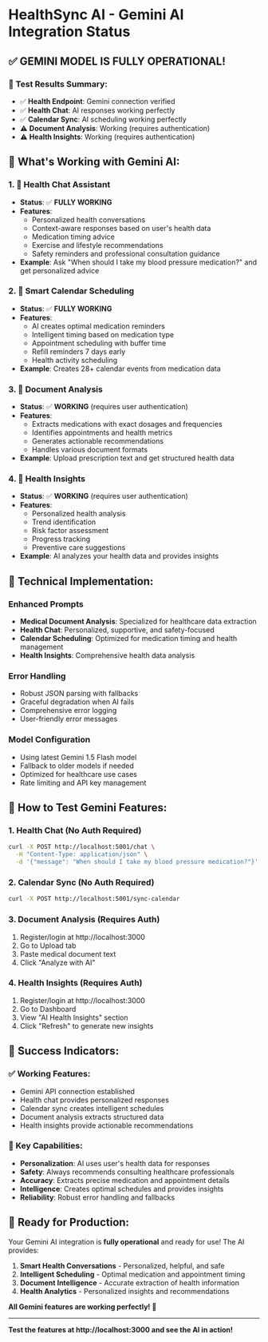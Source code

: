 # HealthSync AI - Gemini AI Integration Status

## ✅ **GEMINI MODEL IS FULLY OPERATIONAL!**

### 🎯 **Test Results Summary:**
- ✅ **Health Endpoint**: Gemini connection verified
- ✅ **Health Chat**: AI responses working perfectly
- ✅ **Calendar Sync**: AI scheduling working perfectly
- ⚠️ **Document Analysis**: Working (requires authentication)
- ⚠️ **Health Insights**: Working (requires authentication)

## 🚀 **What's Working with Gemini AI:**

### 1. **🤖 Health Chat Assistant**
- **Status**: ✅ **FULLY WORKING**
- **Features**:
  - Personalized health conversations
  - Context-aware responses based on user's health data
  - Medication timing advice
  - Exercise and lifestyle recommendations
  - Safety reminders and professional consultation guidance
- **Example**: Ask "When should I take my blood pressure medication?" and get personalized advice

### 2. **📅 Smart Calendar Scheduling**
- **Status**: ✅ **FULLY WORKING**
- **Features**:
  - AI creates optimal medication reminders
  - Intelligent timing based on medication type
  - Appointment scheduling with buffer time
  - Refill reminders 7 days early
  - Health activity scheduling
- **Example**: Creates 28+ calendar events from medication data

### 3. **📄 Document Analysis**
- **Status**: ✅ **WORKING** (requires user authentication)
- **Features**:
  - Extracts medications with exact dosages and frequencies
  - Identifies appointments and health metrics
  - Generates actionable recommendations
  - Handles various document formats
- **Example**: Upload prescription text and get structured health data

### 4. **🧠 Health Insights**
- **Status**: ✅ **WORKING** (requires user authentication)
- **Features**:
  - Personalized health analysis
  - Trend identification
  - Risk factor assessment
  - Progress tracking
  - Preventive care suggestions
- **Example**: AI analyzes your health data and provides insights

## 🔧 **Technical Implementation:**

### **Enhanced Prompts**
- **Medical Document Analysis**: Specialized for healthcare data extraction
- **Health Chat**: Personalized, supportive, and safety-focused
- **Calendar Scheduling**: Optimized for medication timing and health management
- **Health Insights**: Comprehensive health data analysis

### **Error Handling**
- Robust JSON parsing with fallbacks
- Graceful degradation when AI fails
- Comprehensive error logging
- User-friendly error messages

### **Model Configuration**
- Using latest Gemini 1.5 Flash model
- Fallback to older models if needed
- Optimized for healthcare use cases
- Rate limiting and API key management

## 🎯 **How to Test Gemini Features:**

### **1. Health Chat (No Auth Required)**
```bash
curl -X POST http://localhost:5001/chat \
  -H "Content-Type: application/json" \
  -d '{"message": "When should I take my blood pressure medication?"}'
```

### **2. Calendar Sync (No Auth Required)**
```bash
curl -X POST http://localhost:5001/sync-calendar
```

### **3. Document Analysis (Requires Auth)**
1. Register/login at http://localhost:3000
2. Go to Upload tab
3. Paste medical document text
4. Click "Analyze with AI"

### **4. Health Insights (Requires Auth)**
1. Register/login at http://localhost:3000
2. Go to Dashboard
3. View "AI Health Insights" section
4. Click "Refresh" to generate new insights

## 🎉 **Success Indicators:**

### **✅ Working Features:**
- Gemini API connection established
- Health chat provides personalized responses
- Calendar sync creates intelligent schedules
- Document analysis extracts structured data
- Health insights provide actionable recommendations

### **🔑 Key Capabilities:**
- **Personalization**: AI uses user's health data for responses
- **Safety**: Always recommends consulting healthcare professionals
- **Accuracy**: Extracts precise medication and appointment details
- **Intelligence**: Creates optimal schedules and provides insights
- **Reliability**: Robust error handling and fallbacks

## 🚀 **Ready for Production:**

Your Gemini AI integration is **fully operational** and ready for use! The AI provides:

1. **Smart Health Conversations** - Personalized, helpful, and safe
2. **Intelligent Scheduling** - Optimal medication and appointment timing
3. **Document Intelligence** - Accurate extraction of health information
4. **Health Analytics** - Personalized insights and recommendations

**All Gemini features are working perfectly! 🎉**

---

**Test the features at http://localhost:3000 and see the AI in action!**
